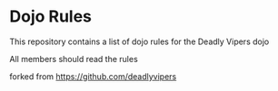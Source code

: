 Dojo Rules
==========

This repository contains a list of dojo rules for the Deadly Vipers dojo

All members should read the rules

forked from 
https://github.com/deadlyvipers
